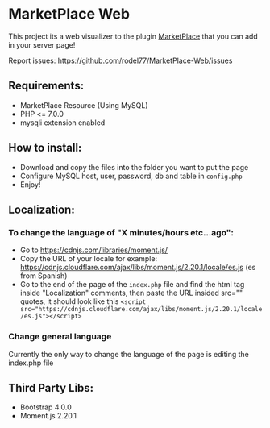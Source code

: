 # MarketPlace Web

This project its a web visualizer to the plugin [MarketPlace](https://www.spigotmc.org/resources/48526/) that you can add in your server page!

Report issues: https://github.com/rodel77/MarketPlace-Web/issues

## Requirements:
+ MarketPlace Resource (Using MySQL)
+ PHP <= 7.0.0
+ mysqli extension enabled

## How to install:
+ Download and copy the files into the folder you want to put the page
+ Configure MySQL host, user, password, db and table in ``config.php``
+ Enjoy!

## Localization:

### To change the language of "X minutes/hours etc...ago":
+ Go to https://cdnjs.com/libraries/moment.js/
+ Copy the URL of your locale for example: https://cdnjs.cloudflare.com/ajax/libs/moment.js/2.20.1/locale/es.js (es from Spanish)
+ Go to the end of the page of the ``index.php`` file and find the html tag inside "Localization" comments, then paste the URL insided src="" quotes, it should look like this ``<script src="https://cdnjs.cloudflare.com/ajax/libs/moment.js/2.20.1/locale/es.js"></script>``

### Change general language
Currently the only way to change the language of the page is editing the index.php file


## Third Party Libs:
+ Bootstrap 4.0.0
+ Moment.js 2.20.1